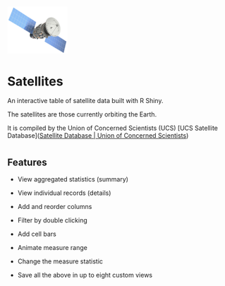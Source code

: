 # <img title="" src="www/satellite2.png" alt="Satellite" width="136" data-align="inline">

# Satellites

An interactive table of satellite data built with R Shiny.

The satellites are those currently orbiting the Earth. 

It is compiled by the Union of Concerned Scientists (UCS) [UCS Satellite Database]([Satellite Database | Union of Concerned Scientists](https://www.ucsusa.org/resources/satellite-database)) 

# 

## Features

- View aggregated statistics (summary)

- View individual records (details)

- Add and reorder columns

- Filter by double clicking

- Add cell bars

- Animate measure range

- Change the measure statistic

- Save all the above in up to eight custom views
  

